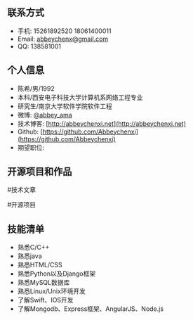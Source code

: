 联系方式
---
- 手机: 15261892520 18061400011
- Email: abbeychenx@gmail.com
- QQ: 138581001

个人信息
---
- 陈希/男/1992
- 本科/西安电子科技大学计算机系网络工程专业
- 研究生/南京大学软件学院软件工程
- 微博: [@abbey_ama](http://weibo.com/u/3008331403/)
- 技术博客: [http://abbeychenxi.net](http://abbeychenxi.net)
- Github: [https://github.com/Abbeychenxi](https://github.com/Abbeychenxi)
- 期望职位:

开源项目和作品
---
#技术文章




#开源项目





技能清单
---
- 熟悉C/C++
- 熟悉java
- 熟悉HTML/CSS
- 熟悉Python以及Django框架
- 熟悉MySQL数据库
- 熟悉Linux/Unix环境开发
- 了解Swift、IOS开发
- 了解Mongodb、Express框架、AngularJS、Node.js

